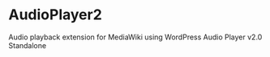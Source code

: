 AudioPlayer2
============

Audio playback extension for MediaWiki using WordPress Audio Player v2.0 Standalone